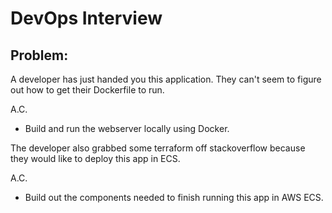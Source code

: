 # DevOps Interview

## Problem:
A developer has just handed you this application. They can't seem to figure out how to get their Dockerfile to run.

A.C.
- Build and run the webserver locally using Docker.

The developer also grabbed some terraform off stackoverflow because they would like to deploy this app in ECS.

A.C. 
- Build out the components needed to finish running this app in AWS ECS.